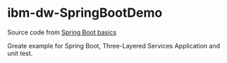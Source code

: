 # ibm-dw-SpringBootDemo

Source code from [Spring Boot basics](https://www.ibm.com/developerworks/library/j-spring-boot-basics-perry/index.html)

Greate example for Spring Boot, Three-Layered Services Application and unit test.
